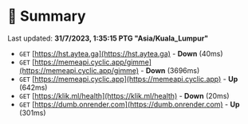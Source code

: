 # 📖 Summary
Last updated: **31/7/2023, 1:35:15 PTG "Asia/Kuala_Lumpur"**

- `GET` [https://hst.aytea.ga](https://hst.aytea.ga) - **Down** (40ms)
- `GET` [https://memeapi.cyclic.app/gimme](https://memeapi.cyclic.app/gimme) - **Down** (3696ms)
- `GET` [https://memeapi.cyclic.app](https://memeapi.cyclic.app) - **Up** (642ms)
- `GET` [https://klik.ml/health](https://klik.ml/health) - **Down** (20ms)
- `GET` [https://dumb.onrender.com](https://dumb.onrender.com) - **Up** (301ms)
